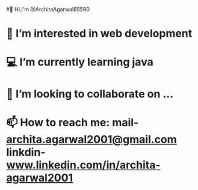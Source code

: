  #👋 Hi,I'm @ArchitaAgarwal65590 
 # 🔭 I’m interested in web development
 # 💻 I’m currently learning java
 # 👀 I’m looking to collaborate on ...
 # 📫 How to reach me: mail- archita.agarwal2001@gmail.com linkdin- www.linkedin.com/in/archita-agarwal2001


<!--
**ArchitaAgarwal65590/ArchitaAgarwal65590** is a ✨ _special_ ✨ repository because its `README.md` (this file) appears on your GitHub profile.

Here are some ideas to get you started:

- 🔭 I’m interested in web development 
- 🌱 I’m currently learning java
- 👯 I’m looking to collaborate on ...
- 📫 How to reach me: mail- archita.agarwal2001@gmail.com linkdin- www.linkedin.com/in/archita-agarwal2001
